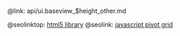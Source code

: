 @link: api/ui.baseview_$height_other.md

@seolinktop: [html5 library](https://webix.com)
@seolink: [javascript pivot grid](https://webix.com/pivot/)
